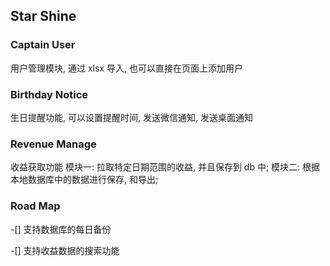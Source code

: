 

##  Star Shine 

### Captain User
用户管理模块, 通过 xlsx 导入, 也可以直接在页面上添加用户

### Birthday Notice
 生日提醒功能, 可以设置提醒时间, 发送微信通知, 发送桌面通知

### Revenue Manage
收益获取功能
模块一: 拉取特定日期范围的收益, 并且保存到 db 中;
模块二: 根据本地数据库中的数据进行保存, 和导出;

### Road Map
-[] 支持数据库的每日备份

-[] 支持收益数据的搜索功能


